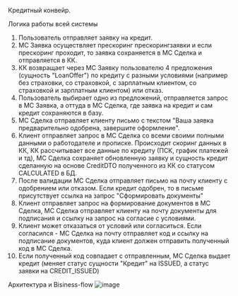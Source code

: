 Кредитный конвейр.  

Логика работы всей системы
1. Пользователь отправляет заявку на кредит.
2. МС Заявка осуществляет прескоринг прескорингзаявки и если прескоринг проходит, то заявка сохраняется в МС Сделка и отправляется в КК.
3. КК возвращает через МС Заявку пользователю 4 предложения (сущность "LoanOffer") по кредиту с разными условиями (например без страховки, со страховкой, с зарплатным клиентом, со страховкой и зарплатным клиентом) или отказ.
4. Пользователь выбирает одно из предложений, отправляется запрос в МС Заявка, а оттуда в МС Сделка, где заявка на кредит и сам кредит сохраняются в базу.
5. МС Сделка отправляет клиенту письмо с текстом "Ваша заявка предварительно одобрена, завершите оформление".
6. Клиент отправляет запрос в МС Сделка со всеми своими полными данными о работодателе и прописке. Происходит скоринг данных в КК, КК рассчитывает все данные по кредиту (ПСК, график платежей и тд), МС Сделка сохраняет обновленную заявку и сущность кредит сделанную на основе CreditDTO полученного из КК со статусом CALCULATED в БД.
7. После валидации МС Сделка отправляет письмо на почту клиенту с одобрением или отказом. Если кредит одобрен, то в письме присутствует ссылка на запрос "Сформировать документы"
8. Клиент отправляет запрос на формирование документов в МС Сделка, МС Сделка отправляет клиенту на почту документы для подписания и ссылку на запрос на согласие с условиями.
9. Клиент может отказаться от условий или согласиться. Если согласился - МС Сделка на почту отправляет код и ссылку на подписание документов, куда клиент должен отправить полученный код в МС Сделка.
10. Если полученный код совпадает с отправленным, МС Сделка выдает кредит (меняет статус сущности "Кредит" на ISSUED, а статус заявки на CREDIT_ISSUED)

Архитектура и Bisiness-flow
![image](https://github.com/nkashlev/LoanConveyorApp/assets/109034690/865f256a-2a16-4a90-a2ae-a58dc082bf56)
